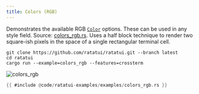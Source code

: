 ```yaml
---
title: Colors (RGB)
---
```


Demonstrates the available RGB
[`Color`](https://docs.rs/ratatui/latest/ratatui/style/enum.Color.html) options. These can be used
in any style field. Source: [colors_rgb.rs](./colors_rgb.rs). Uses a half block technique to render
two square-ish pixels in the space of a single rectangular terminal cell.

```shell title=run example
git clone https://github.com/ratatui/ratatui.git --branch latest
cd ratatui
cargo run --example=colors_rgb --features=crossterm
```

<!-- TODO update this to use the mov file -->

![colors_rgb](colors_rgb.gif)

```rust title=colors_rgb.rs
{{ #include @code/ratatui-examples/examples/colors_rgb.rs }}
```
